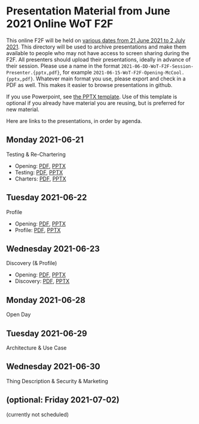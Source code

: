 # Presentation Material from June 2021 Online WoT F2F
This online F2F will be held on
[various dates from 21 June 2021 to 2 July 2021](https://www.w3.org/WoT/IG/wiki/F2F_meeting,_June_2021#Agenda).
This directory will be used to archive presentations and make them available to people
who may not have access to screen sharing during the F2F.
All presenters should upload their presentations, ideally in advance of their session.
Please use a name in the format `2021-06-DD-WoT-F2F-Session-Presenter.{pptx,pdf}`,
for example `2021-06-15-WoT-F2F-Opening-McCool.{pptx,pdf}`.
Whatever main format you use, please export and check in a PDF as well.
This makes it easier to browse presentations in github.

If you use Powerpoint, see 
[the PPTX template](Template-2021-06-DD-WoT-F2F-Session-Presenter.potx).
Use of this template is optional if you already have material you are reusing,
but is preferred for new material.

Here are links to the presentations, in order by agenda.

## Monday 2021-06-21
Testing & Re-Chartering
* Opening:
   [PDF](2021-06-21-WoT-F2F-Opening-McCool.pdf),
   [PPTX](2021-06-21-WoT-F2F-Opening-McCool.pptx)
* Testing:
   [PDF](2021-06-21-WoT-F2F-Testing-McCool.pdf),
   [PPTX](2021-06-21-WoT-F2F-Testing-McCool.pptx)
* Charters:
   [PDF](2021-06-21-WoT-F2F-Charters-McCool.pdf),
   [PPTX](2021-06-21-WoT-F2F-Charters-McCool.pptx)

## Tuesday 2021-06-22
Profile
* Opening:
   [PDF](2021-06-22-WoT-F2F-Opening-McCool.pdf),
   [PPTX](2021-06-22-WoT-F2F-Opening-McCool.pptx)
* Profile:
   [PDF](2021-06-22-WoT-F2F-Profile-Lagally.pdf),
   [PPTX](2021-06-22-WoT-F2F-Opening-Lagally.pptx)
  
## Wednesday 2021-06-23
Discovery (& Profile)
* Opening:
   [PDF](2021-06-23-WoT-F2F-Opening-McCool.pdf),
   [PPTX](2021-06-23-WoT-F2F-Opening-McCool.pptx)
* Discovery:
   [PDF](2021-06-23-WoT-F2F-Discovery-McCool.pdf),
   [PPTX](2021-06-23-WoT-F2F-Discovery-McCool.pptx)

## Monday 2021-06-28
Open Day

## Tuesday 2021-06-29
Architecture & Use Case

## Wednesday 2021-06-30
Thing Description & Security & Marketing

## (optional: Friday 2021-07-02)
(currently not scheduled)
